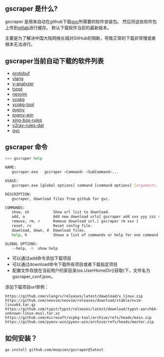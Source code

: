 ## gscraper 是什么?

gscraper 是用来自动在github下载[gvc](https://github.com/moqsien/gvc)所需要的软件安装包。
然后将这些软件包上传到[gitlab](https://gitlab.com/moqsien/gvc_resources)进行缓存。
默认下载软件当前的最新版本。

主要是为了解决中国大陆网络长城对GitHub的阻断，导致正常的下载非常慢或者根本无法进行。

## gscraper当前自动下载的软件列表

- [protobuf](https://github.com/protocolbuffers/protobuf)
- [vlang](https://github.com/vlang/v)
- [v-analyzer](https://github.com/v-analyzer/v-analyzer)
- [typst](https://github.com/typst/typst)
- [neovim](https://github.com/neovim/neovim)
- [vcpkg](https://github.com/microsoft/vcpkg)
- [vcpkg-tool](https://github.com/microsoft/vcpkg-tool)
- [pyenv](https://github.com/pyenv/pyenv)
- [pyenv-win](https://github.com/pyenv-win/pyenv-win)
- [sing-box-rules](https://github.com/lyc8503/sing-box-rules)
- [v2ray-rules-dat](https://github.com/Loyalsoldier/v2ray-rules-dat)
- [gvc](https://github.com/moqsien/gvc)

## gscraper 命令

```bash
>>> gscraper help

NAME:
   gscraper.exe - gscraper <Command> <SubCommand>...

USAGE:
   gscraper.exe [global options] command [command options] [arguments...]

DESCRIPTION:
   gscraper, download files from github for gvc.

COMMANDS:
   show, sh           Show url list to download.
   add, a             Add new download urls[ gscraper add xxx yyy zzz ss].
   remove, rm, r      Remove download url.[ gscraper rm xxx ]
   reset, rs          Reset config file.
   download, down, d  Download files.
   help, h            Shows a list of commands or help for one command

GLOBAL OPTIONS:
   --help, -h  show help
```

- 可以通过add命令添加下载项目
- 可以通过download命令下载所有项目或者下载指定项目
- 配置文件存放在当前用户的家目录(os.UserHomeDir()获取)下，文件名为gscraper_conf.json。

添加下载项目url举例：
```text
https://github.com/vlang/v/releases/latest/download/v_linux.zip
https://github.com/neovim/neovim/releases/download/stable/nvim-linux64.tar.gz
https://github.com/typst/typst/releases/latest/download/typst-aarch64-unknown-linux-musl.tar.xz
https://github.com/microsoft/vcpkg-tool/archive/refs/heads/main.zip
https://github.com/pyenv-win/pyenv-win/archive/refs/heads/master.zip
```

## 如何安装？
```bash
go install github.com/moqsien/gscraper@latest
```
